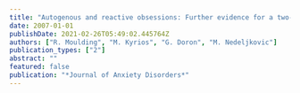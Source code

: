 ```yaml
---
title: "Autogenous and reactive obsessions: Further evidence for a two-factor model of obsessions"
date: 2007-01-01
publishDate: 2021-02-26T05:49:02.445764Z
authors: ["R. Moulding", "M. Kyrios", "G. Doron", "M. Nedeljkovic"]
publication_types: ["2"]
abstract: ""
featured: false
publication: "*Journal of Anxiety Disorders*"
---
```


